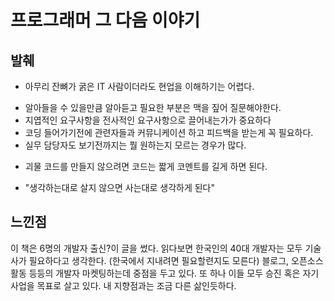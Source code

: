 # 프로그래머 그 다음 이야기

## 발췌

* 아무리 잔뼈가 굵은 IT 사람이더라도 현업을 이해하기는 어렵다.
 + 알아들을 수 있을만큼 알아듣고 필요한 부분은 맥을 짚어 질문해야한다.
 + 지엽적인 요구사항을 전사적인 요구사항으로 끌어내는가가 중요하다
 + 코딩 들어가기전에 관련자들과 커뮤니케이션 하고 피드백을 받는게 꼭 필요하다.
 + 실무 담당자도 보기전까지는 뭘 원하는지 모르는 경우가 많다.

* 괴물 코드를 만들지 않으려면 코드는 짧게 코멘트를 길게 하면 된다.

* "생각하는대로 살지 않으면 사는대로 생각하게 된다"


## 느낀점

이 책은 6명의 개발자 출신?이 글을 썼다.
읽다보면 한국인의 40대 개발자는 모두 기술사가 필요하다고 생각한다. (한국에서 지내려면 필요할련지도 모른다)
블로그, 오픈소스 활동 등등의 개발자 마켓팅하는데 중점을 두고 있다. 
또 하나 이들 모두 승진 혹은 자기사업을 목표로 살고 있다. 
내 지향점과는 조금 다른 삶인듯하다. 
